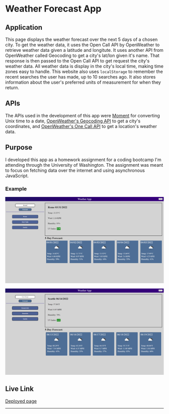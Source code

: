 # Weather Forecast App

## Application

This page displays the weather forecast over the next 5 days of a chosen city. To get the weather data, it uses the Open Call API by OpenWeather to retrieve weather data given a latitude and longitute. It uses another API from OpenWeather called Geocoding to get a city's lat/lon given it's name. That response is then passed to the Open Call API to get request the city's weather data. All weather data is display in the city's local time, making time zones easy to handle.
This website also uses `localStorage` to remember the recent searches the user has made, up to 10 searches ago. It also stores information about the user's preferred units of measurement for when they return.

## APIs

The APIs used in the development of this app were [Moment](https://momentjs.com/) for converting Unix time to a date, [OpenWeather's Geocoding API](https://openweathermap.org/api/geocoding-api) to get a city's coordinates, and [OpenWeather's One Call API](https://openweathermap.org/api/one-call-api) to get a location's weather data.

## Purpose

I developed this app as a homework assignment for a coding bootcamp I'm attending through the University of Washington. The assignment was meant to focus on fetching data over the internet and using asynchronous JavaScript.

### Example

![website example](./Assets/Images/live-example.png)

![website example in fahrenheit](./Assets/Images/live-example-fahrenheit.png)

## Live Link

[Deployed page](https://phoenix-staley.github.io/weatherApp/)
- - -
